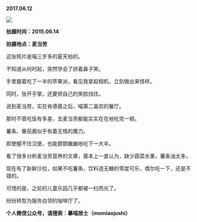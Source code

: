 
          
**2017.06.12**

![](https://mmbiz.qlogo.cn/mmbiz_jpg/uDI3FLln00a50HLRlZFSrIN3ib7p8nazNzmw8tlO7fjHG4gdFWCpG74lMm4J2P9rS4Rl6EjTAgfXNoHxYEDbibog/0?wx_fmt=jpeg)


**拍摄时间：2015.06.14**

**拍摄地点：麦当劳**

这张照片是喵三岁多的夏天拍的。

不知道从何时起，突然学会了挤着鼻子笑。

手里握着吃了一半的苹果派，看见我拿起相机，立刻做出来怪样。

同时，张开手掌，还要把自己的笑脸挡住。

说到麦当劳，实在肯德基之后，喵第二喜欢的餐厅。

那时不管吃饭有多差，去麦当劳都能实实在在地吃完一顿。

薯条、番茄酱似乎有着无情的魔力。

即使握不住汉堡，也能颤颤巍巍地吃下一大半。

看了很多分析麦当劳营养的文章，基本上一直认为，缺少蔬菜水果，薯条油太多。

现在有了新鲜沙拉，如果不吃薯条，饮料选无糖的零度可乐，偶尔吃一下，还是不错的。

可惜的是，之前的儿童乐园几乎都被一扫而光了。

纷纷转型为服务白领的咖啡厅了。


**个人微信公众号，请搜索：摹喵居士（momiaojushi）**

        